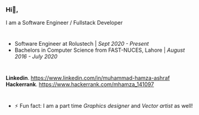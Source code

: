 ### Hi👋,
I am a Software Engineer / Fullstack Developer

#
- Software Engineer at Rolustech | _Sept 2020 - Present_<br/>
- Bachelors in Computer Science from FAST-NUCES, Lahore | _August 2016 - July 2020_<br/>
#
**Linkedin**.   https://www.linkedin.com/in/muhammad-hamza-ashraf<br/>
**Hackerrank**.   https://www.hackerrank.com/mhamza_141097<br/>
#

- ⚡ Fun fact: I am a part time _Graphics designer_ and _Vector artist_ as well!
